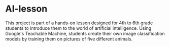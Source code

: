 # AI-lesson
This project is part of a hands-on lesson designed for 4th to 6th grade students to introduce them to the world of artificial intelligence. Using Google's Teachable Machine, students create their own image classification models by training them on pictures of five different animals.

